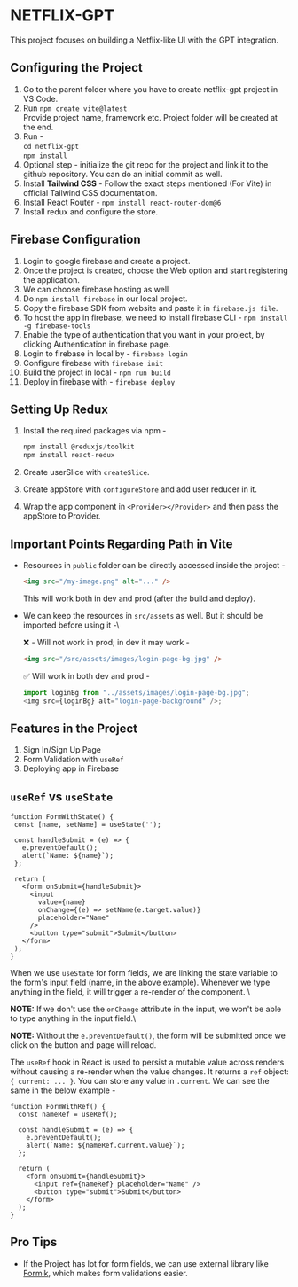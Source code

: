 # NETFLIX-GPT

This project focuses on building a Netflix-like UI with the GPT integration.

## Configuring the Project

1. Go to the parent folder where you have to create netflix-gpt project in VS Code.
2. Run `npm create vite@latest`\
   Provide project name, framework etc. Project folder will be created at the end.
3. Run - \
   `cd netflix-gpt` \
   `npm install`
4. Optional step - initialize the git repo for the project and link it to the github repository. You can do an initial commit as well.
5. Install **Tailwind CSS** - Follow the exact steps mentioned (For Vite) in official Tailwind CSS documentation.
6. Install React Router - `npm install react-router-dom@6`
7. Install redux and configure the store.

## Firebase Configuration

1. Login to google firebase and create a project.
2. Once the project is created, choose the Web option and start registering the application.
3. We can choose firebase hosting as well
4. Do `npm install firebase` in our local project.
5. Copy the firebase SDK from website and paste it in `firebase.js file`.
6. To host the app in firebase, we need to install firebase CLI - `npm install -g firebase-tools`
7. Enable the type of authentication that you want in your project, by clicking Authentication in firebase page.
8. Login to firebase in local by - `firebase login`
9. Configure firebase with `firebase init`
10. Build the project in local - `npm run build`
11. Deploy in firebase with - `firebase deploy`

## Setting Up Redux

1. Install the required packages via npm -

   ```js
   npm install @reduxjs/toolkit
   npm install react-redux
   ```

2. Create userSlice with `createSlice`.
3. Create appStore with `configureStore` and add user reducer in it.
4. Wrap the app component in `<Provider></Provider>` and then pass the appStore to Provider.

## Important Points Regarding Path in Vite

- Resources in `public` folder can be directly accessed inside the project -
  ```html
  <img src="/my-image.png" alt="..." />
  ```
  This will work both in dev and prod (after the build and deploy).
- We can keep the resources in `src/assets` as well. But it should be imported before using it -\

  ❌ - Will not work in prod; in dev it may work -

  ```html
  <img src="/src/assets/images/login-page-bg.jpg" />
  ```

  ✅ Will work in both dev and prod -

  ```js
  import loginBg from "../assets/images/login-page-bg.jpg";
  <img src={loginBg} alt="login-page-background" />;
  ```

## Features in the Project

1. Sign In/Sign Up Page
2. Form Validation with `useRef`
3. Deploying app in Firebase

## `useRef` vs `useState`

```react
function FormWithState() {
 const [name, setName] = useState('');

 const handleSubmit = (e) => {
   e.preventDefault();
   alert(`Name: ${name}`);
 };

 return (
   <form onSubmit={handleSubmit}>
     <input
       value={name}
       onChange={(e) => setName(e.target.value)}
       placeholder="Name"
     />
     <button type="submit">Submit</button>
   </form>
 );
}
```

When we use `useState` for form fields, we are linking the state variable to the form's input field (name, in the above example). Whenever we type anything in the field, it will trigger a re-render of the component. \

**NOTE:** If we don't use the `onChange` attribute in the input, we won't be able to type anything in the input field.\

**NOTE:** Without the `e.preventDefault()`, the form will be submitted once we click on the button and page will reload.

The `useRef` hook in React is used to persist a mutable value across renders without causing a re-render when the value changes. It returns a `ref` object: `{ current: ... }`. You can store any value in `.current`. We can see the same in the below example -

```react
function FormWithRef() {
  const nameRef = useRef();

  const handleSubmit = (e) => {
    e.preventDefault();
    alert(`Name: ${nameRef.current.value}`);
  };

  return (
    <form onSubmit={handleSubmit}>
      <input ref={nameRef} placeholder="Name" />
      <button type="submit">Submit</button>
    </form>
  );
}
```

## Pro Tips

- If the Project has lot for form fields, we can use external library like [Formik](https://formik.org/), which makes form validations easier.
